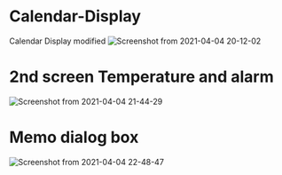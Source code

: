 # Calendar-Display

Calendar Display modified
![Screenshot from 2021-04-04 20-12-02](https://user-images.githubusercontent.com/60012955/113525415-c77bd280-9582-11eb-97f2-1dd08793a16c.png)



# 2nd screen Temperature and alarm

![Screenshot from 2021-04-04 21-44-29](https://user-images.githubusercontent.com/57550046/113528985-3875b700-9590-11eb-9dda-bd8501ccb3a6.png)

# Memo dialog box

![Screenshot from 2021-04-04 22-48-47](https://user-images.githubusercontent.com/60012955/113532037-68c15380-9598-11eb-94df-805d85707afe.png)
